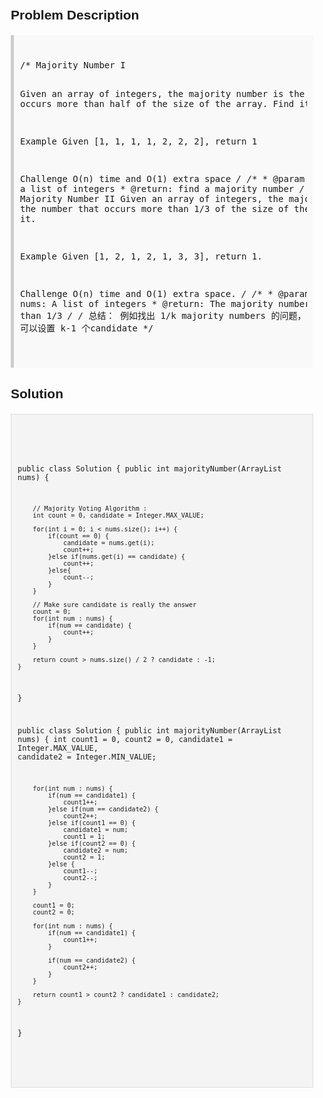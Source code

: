 <style>
  body { font-family: Arial, sans-serif; }
  .container { max-width: 100%; margin: 0 auto; padding: 10px; }
  .comment-block { background-color: #f9f9f9; padding: 10px; border-left: 5px solid #ccc; max-width: 100%; margin: 20px auto; overflow-wrap: break-word; white-space: pre-wrap; }
  .code-block { background-color: #f4f4f4; padding: 10px; border: 1px solid #ddd; max-width: 100%; margin: 20px auto; overflow-wrap: break-word; white-space: pre-wrap; }
</style>

<div class='container'>
<h2>Problem Description</h2>
<div class='comment-block'>
<pre>
/* Majority Number I

Given an array of integers, 
the majority number is the number that occurs more than half of the size of the array. Find it.

Example
Given [1, 1, 1, 1, 2, 2, 2], return 1

Challenge 
O(n) time and O(1) extra space
*/
    /**
     * @param nums: a list of integers
     * @return: find a  majority number
     */
/* Majority Number II
Given an array of integers, the majority number is the number that occurs more than 1/3 of the size of the array.
Find it.

Example
Given [1, 2, 1, 2, 1, 3, 3], return 1.

Challenge 
O(n) time and O(1) extra space.
*/
    /**
     * @param nums: A list of integers
     * @return: The majority number that occurs more than 1/3
     */
/* 总结：
例如找出 1/k majority numbers 的问题， 可以设置 k-1 个candidate
*/
</pre>
</div>

<h2>Solution</h2>
<div class='code-block'>
<pre><code class='language-java'>

public class Solution {
    public int majorityNumber(ArrayList<Integer> nums) {

        // Majority Voting Algorithm :
        int count = 0, candidate = Integer.MAX_VALUE;
        
        for(int i = 0; i < nums.size(); i++) {
            if(count == 0) {
                candidate = nums.get(i);
                count++;
            }else if(nums.get(i) == candidate) {
                count++;
            }else{
                count--;
            }
        }
          
        // Make sure candidate is really the answer
        count = 0;
        for(int num : nums) {
            if(num == candidate) {
                count++;
            }
        }
        
        return count > nums.size() / 2 ? candidate : -1;
    }
}








public class Solution {
    public int majorityNumber(ArrayList<Integer> nums) {
        int count1 = 0, count2 = 0, candidate1 = Integer.MAX_VALUE, candidate2 = Integer.MIN_VALUE;
        
        for(int num : nums) {
            if(num == candidate1) {
                count1++;
            }else if(num == candidate2) {
                count2++;
            }else if(count1 == 0) {
                candidate1 = num;
                count1 = 1;
            }else if(count2 == 0) {
                candidate2 = num;
                count2 = 1;
            }else {
                count1--;
                count2--;
            }
        }
        
        count1 = 0;
        count2 = 0;
        
        for(int num : nums) {
            if(num == candidate1) {
                count1++;
            }
            
            if(num == candidate2) {
                count2++;
            }
        }
        
        return count1 > count2 ? candidate1 : candidate2;
    }
}


</code></pre>
</div>
</div>
